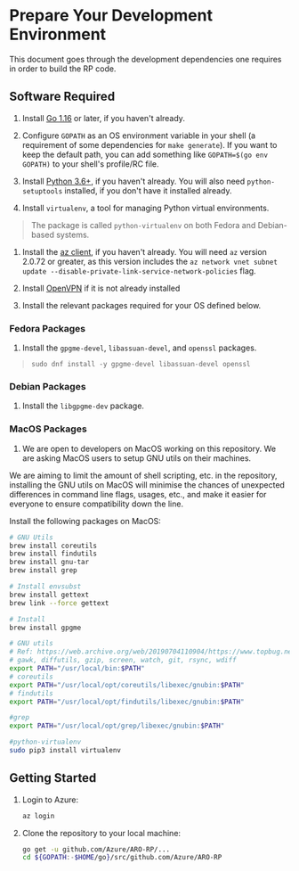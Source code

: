 # Prepare Your Development Environment

This document goes through the development dependencies one requires in order to build the RP code.

## Software Required
1. Install [Go 1.16](https://golang.org/dl) or later, if you haven't already.

1. Configure `GOPATH` as an OS environment variable in your shell (a requirement of some dependencies for `make generate`). If you want to keep the default path, you can add something like `GOPATH=$(go env GOPATH)` to your shell's profile/RC file.

1. Install [Python 3.6+](https://www.python.org/downloads), if you haven't already.  You will also need `python-setuptools` installed, if you don't have it installed already.

1. Install `virtualenv`, a tool for managing Python virtual environments.
> The package is called `python-virtualenv` on both Fedora and Debian-based systems.

1. Install the [az client](https://docs.microsoft.com/en-us/cli/azure/install-azure-cli), if you haven't already. You will need `az` version 2.0.72 or greater, as this version includes the `az network vnet subnet update --disable-private-link-service-network-policies` flag.

1. Install [OpenVPN](https://openvpn.net/community-downloads) if it is not already installed

1. Install the relevant packages required for your OS defined below.

### Fedora Packages

1. Install the `gpgme-devel`, `libassuan-devel`, and `openssl` packages.
> `sudo dnf install -y gpgme-devel libassuan-devel openssl`

### Debian Packages
1. Install the `libgpgme-dev` package.

### MacOS Packages
1. We are open to developers on MacOS working on this repository.  We are asking MacOS users to setup GNU utils on their machines.

We are aiming to limit the amount of shell scripting, etc. in the repository, installing the GNU utils on MacOS will minimise the chances of unexpected differences in command line flags, usages, etc., and make it easier for everyone to ensure compatibility down the line.

Install the following packages on MacOS:
```bash
# GNU Utils
brew install coreutils
brew install findutils
brew install gnu-tar
brew install grep

# Install envsubst
brew install gettext
brew link --force gettext

# Install
brew install gpgme

# GNU utils
# Ref: https://web.archive.org/web/20190704110904/https://www.topbug.net/blog/2013/04/14/install-and-use-gnu-command-line-tools-in-mac-os-x
# gawk, diffutils, gzip, screen, watch, git, rsync, wdiff
export PATH="/usr/local/bin:$PATH"
# coreutils
export PATH="/usr/local/opt/coreutils/libexec/gnubin:$PATH"
# findutils
export PATH="/usr/local/opt/findutils/libexec/gnubin:$PATH"

#grep
export PATH="/usr/local/opt/grep/libexec/gnubin:$PATH"

#python-virtualenv
sudo pip3 install virtualenv
```

## Getting Started
1. Login to Azure:
    ```bash
    az login
    ```

1. Clone the repository to your local machine:
    ```bash
    go get -u github.com/Azure/ARO-RP/...
    cd ${GOPATH:-$HOME/go}/src/github.com/Azure/ARO-RP
    ```

